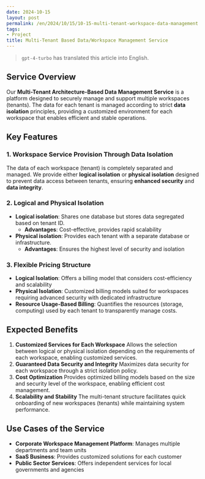 ```yaml
---
date: 2024-10-15
layout: post
permalink: /en/2024/10/15/10-15-multi-tenant-workspace-data-management.html
tags:
- Project
title: Multi-Tenant Based Data/Workspace Management Service
---
```

> `gpt-4-turbo` has translated this article into English.

## **Service Overview**

Our **Multi-Tenant Architecture-Based Data Management Service** is a platform designed to securely manage and support multiple workspaces (tenants). The data for each tenant is managed according to strict **data isolation** principles, providing a customized environment for each workspace that enables efficient and stable operations.

## **Key Features**

### 1. **Workspace Service Provision Through Data Isolation**

The data of each workspace (tenant) is completely separated and managed. We provide either **logical isolation** or **physical isolation** designed to prevent data access between tenants, ensuring **enhanced security** and **data integrity**.

### 2. **Logical and Physical Isolation**

- **Logical isolation**: Shares one database but stores data segregated based on tenant ID.
    - **Advantages**: Cost-effective, provides rapid scalability
- **Physical isolation**: Provides each tenant with a separate database or infrastructure.
    - **Advantages**: Ensures the highest level of security and isolation

### 3. **Flexible Pricing Structure**

- **Logical Isolation**: Offers a billing model that considers cost-efficiency and scalability
- **Physical Isolation**: Customized billing models suited for workspaces requiring advanced security with dedicated infrastructure
- **Resource Usage-Based Billing**: Quantifies the resources (storage, computing) used by each tenant to transparently manage costs.

## **Expected Benefits**

1. **Customized Services for Each Workspace**
Allows the selection between logical or physical isolation depending on the requirements of each workspace, enabling customized services.
2. **Guaranteed Data Security and Integrity**
Maximizes data security for each workspace through a strict isolation policy.
3. **Cost Optimization**
Provides optimized billing models based on the size and security level of the workspace, enabling efficient cost management.
4. **Scalability and Stability**
The multi-tenant structure facilitates quick onboarding of new workspaces (tenants) while maintaining system performance.

## **Use Cases of the Service**

- **Corporate Workspace Management Platform**: Manages multiple departments and team units
- **SaaS Business**: Provides customized solutions for each customer
- **Public Sector Services**: Offers independent services for local governments and agencies